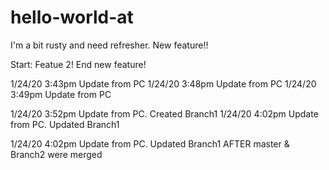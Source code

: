 # hello-world-at
I'm a bit rusty and need refresher. New feature!!

Start: Featue 2!
End new feature!


1/24/20 3:43pm Update from PC
1/24/20 3:48pm Update from PC
1/24/20 3:49pm Update from PC

1/24/20 3:52pm Update from PC. Created Branch1
1/24/20 4:02pm Update from PC. Updated Branch1

1/24/20 4:02pm Update from PC. Updated Branch1 AFTER master & Branch2 were merged

